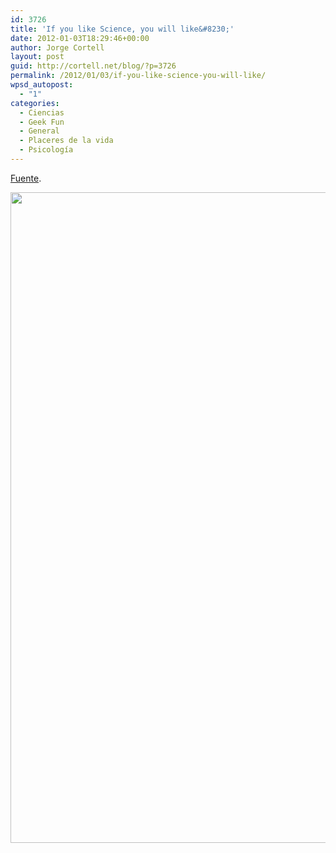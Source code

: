 ```yaml
---
id: 3726
title: 'If you like Science, you will like&#8230;'
date: 2012-01-03T18:29:46+00:00
author: Jorge Cortell
layout: post
guid: http://cortell.net/blog/?p=3726
permalink: /2012/01/03/if-you-like-science-you-will-like/
wpsd_autopost:
  - "1"
categories:
  - Ciencias
  - Geek Fun
  - General
  - Placeres de la vida
  - Psicología
---
```

<a title="http://www.scientificamerican.com/article.cfm?id=the-links-we-love" href="http://www.scientificamerican.com/article.cfm?id=the-links-we-love" target="_blank">Fuente</a>.

<img title="http://www.scientificamerican.com/media/promo/upload/sa1211Gsci01.gif" src="http://www.scientificamerican.com/media/promo/upload/sa1211Gsci01.gif" alt="" width="900" height="1041" />